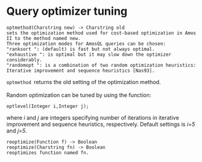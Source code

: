 # Query optimizer tuning

    optmethod(Charstring new) -> Charstring old
    sets the optimization method used for cost-based optimization in Amos II to the method named new.
    Three optimization modes for AmosQL queries can be chosen:
    "ranksort ": (default) is fast but not always optimal. 
    "exhaustive ": is optimal but it may slow down the optimizer considerably.
    "randomopt ": is a combination of two random optimization heuristics:
    Iterative improvement and sequence heuristics [Nas93].        

`optmethod `returns the old setting of the optimization method.\
\
 Random optimization can be tuned by using the function: 

    optlevel(Integer i,Integer j);

where *i* and *j* are integers specifying number of iterations in
iterative improvement and sequence heuristics, respectively. Default
settings is *i=5* and *j=5*. 

    reoptimize(Function f) -> Boolean
    reoptimize(Charstring fn) -> Boolean
    reoptimizes function named fn.
